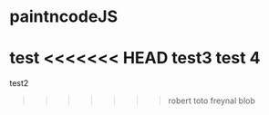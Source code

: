 paintncodeJS
============
test
<<<<<<< HEAD
test3
test 4
=======
test2
>>>>>>> robert
toto
freynal
blob
